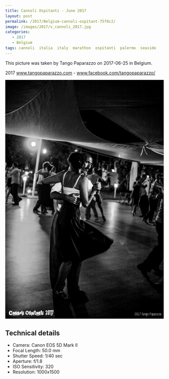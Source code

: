 ```yaml
---
title: Cannoli Ospitanti - June 2017
layout: post
permalink: /2017/Belgium-cannoli-ospitant-75f0c2/
image: /images/2017/v_cannoli_2017.jpg
categories:
   - 2017
   - Belgium
tags: cannoli  italia  italy  marathon  ospitanti  palermo  seaside
---
```

   
This picture was taken by Tango Paparazzo on 2017-06-25 in Belgium.

2017 www.tangopaparazzo.com - www.facebook.com/tangopaparazzo/

![Cannoli Ospitanti - June 2017](/images/2017/v_cannoli_2017.jpg)

## Technical details
* <i class="fa-solid fa-camera"></i> Camera: Canon EOS 5D Mark II
* <i class="fa-solid fa-square-caret-left"></i> Focal Length: 50.0 mm
* <i class="fa-solid fa-stopwatch"></i> Shutter Speed: 1/40 sec
* <i class="fa-solid fa-circle-dot"></i> Aperture: f/1.8
* <i class="fa-solid fa-lightbulb"></i> ISO Sensitivity: 320
* <i class="fa-solid fa-square-full"></i> Resolution: 1000x1500
